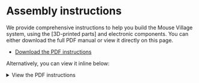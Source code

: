 # Assembly instructions

We provide comprehensive instructions to help you build the Mouse Village system, using the [3D-printed parts] and electronic components. You can either download the full PDF manual or view it directly on this page.

- [Download the PDF instructions][PDF instructions]

Alternatively, you can view it inline below:

<details markdown="block">
<summary>View the PDF instructions</summary>
<object data="https://braincircuitsbehaviorlab.github.io/village/_static/training-village-instructions.pdf" width="100%" height="1000" type="application/pdf">
  Your browser does not support viewing PDFs. Please download the PDF to view it.
</object>
</details>

[PDF instructions]: ../_static/training-village-instructions.pdf

